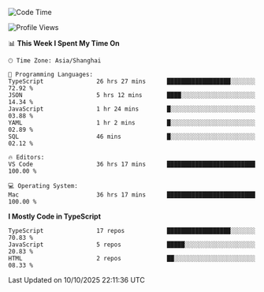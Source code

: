 <!--START_SECTION:waka-->
![Code Time](http://img.shields.io/badge/Code%20Time-8%2C473%20hrs%2044%20mins-blue)

![Profile Views](http://img.shields.io/badge/Profile%20Views-0-blue)

📊 **This Week I Spent My Time On** 

```text
🕑︎ Time Zone: Asia/Shanghai

💬 Programming Languages: 
TypeScript               26 hrs 27 mins      ██████████████████░░░░░░░   72.92 % 
JSON                     5 hrs 12 mins       ████░░░░░░░░░░░░░░░░░░░░░   14.34 % 
JavaScript               1 hr 24 mins        █░░░░░░░░░░░░░░░░░░░░░░░░   03.88 % 
YAML                     1 hr 2 mins         █░░░░░░░░░░░░░░░░░░░░░░░░   02.89 % 
SQL                      46 mins             █░░░░░░░░░░░░░░░░░░░░░░░░   02.12 % 

🔥 Editors: 
VS Code                  36 hrs 17 mins      █████████████████████████   100.00 % 

💻 Operating System: 
Mac                      36 hrs 17 mins      █████████████████████████   100.00 % 
```

**I Mostly Code in TypeScript** 

```text
TypeScript               17 repos            ██████████████████░░░░░░░   70.83 % 
JavaScript               5 repos             █████░░░░░░░░░░░░░░░░░░░░   20.83 % 
HTML                     2 repos             ██░░░░░░░░░░░░░░░░░░░░░░░   08.33 % 
```




 Last Updated on 10/10/2025 22:11:36 UTC
<!--END_SECTION:waka-->
